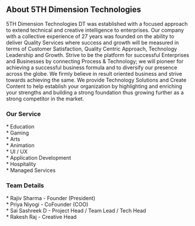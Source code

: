<h2><strong>About 5TH Dimension Technologies</strong></h2>

5TH Dimension Technologies DT was established with a focused approach to extend technical and creative intelligence to enterprises. Our company with a collective experience of 27 years was founded on the ability to deliver Quality Services where success and growth will be measured in terms of Customer Satisfaction, Quality Centric Approach, Technology Leadership and Growth.  Strive to be the platform for successful Enterprises and Businesses by connecting Process &amp; Technology; we will pioneer for achieving a successful business formula and to diversify our presence across the globe.  We firmly believe in result oriented business and strive towards achieving the same. We provide Technology Solutions and Create Content to help establish your organization by highlighting and enriching your strengths and building a strong foundation thus growing further as a strong competitor in the market.

<h3><b>Our Service</b></h3>
* Education <br />
* Gaming <br />
* Arts <br />
* Animation <br />
* UI / UX <br />
* Application Development <br />
* Hospitality <br />
* Managed Services

<h3><b>Team Details</b></h3>
* Rajiv Sharma - Founder (President) <br />
* Priya Niyogi - CoFounder (COO) <br />
* Sai Sashreek D - Project Head / Team Lead / Tech Head <br />
* Rakesh Raj - Creative Head

